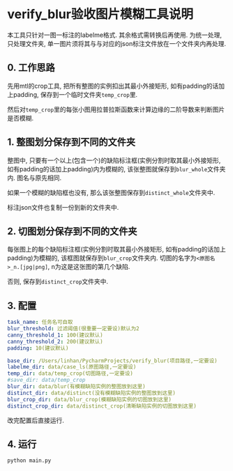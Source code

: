 # verify_blur验收图片模糊工具说明

本工具只针对一图一标注的labelme格式. 其余格式需转换后再使用. 为统一处理, 只处理文件夹, 单一图片须将其与与对应的json标注文件放在一个文件夹内再处理.

## 0. 工作思路
先用mtl的crop工具, 把所有整图的实例扣出其最小外接矩形, 如有padding的话加上padding, 保存到一个临时文件夹`temp_crop`里. 

然后对`temp_crop`里的每张小图用拉普拉斯函数来计算边缘的二阶导数来判断图片是否模糊.

## 1. 整图划分保存到不同的文件夹
整图中, 只要有一个以上(包含一个)的缺陷标注框(实例分割时取其最小外接矩形, 如有padding的话加上padding)内为模糊的, 该张整图就保存到`blur_whole`文件夹内. 图名与原先相同.

如果一个模糊的缺陷框也没有, 那么该张整图保存到`distinct_whole`文件夹中.

标注json文件也复制一份到新的文件夹中.

## 2. 切图划分保存到不同的文件夹
每张图上的每个缺陷标注框(实例分割时取其最小外接矩形, 如有padding的话加上padding)为模糊的, 该框图就保存到`blur_crop`文件夹内. 切图的名字为`<原图名>_n.[jpg|png]`, n为这是这张图的第几个缺陷.

否则, 保存到`distinct_crop`文件夹中.



## 3. 配置

```yaml
task_name: 任务名可自取
blur_threshold: 过滤阈值(很重要一定要设)默认为2
canny_threshold_1: 100(建议默认)
canny_threshold_2: 200(建议默认)
padding: 10(建议默认)

base_dir: /Users/linhan/PycharmProjects/verify_blur(项目路径,一定要设)
labelme_dir: data/case_ls(原图路径,一定要设)
temp_dir: data/temp_crop(切图路径,一定要设)
#save_dir: data/temp_crop
blur_dir: data/blur(有模糊缺陷实例的整图放到这里)
distinct_dir: data/distinct(没有模糊缺陷实例的整图放到这里)
blur_crop_dir: data/blur_crop(模糊缺陷实例的切图放到这里)
distinct_crop_dir: data/distinct_crop(清晰缺陷实例的切图放到这里)
```

改完配置后直接运行.

## 4. 运行
```python
python main.py
```